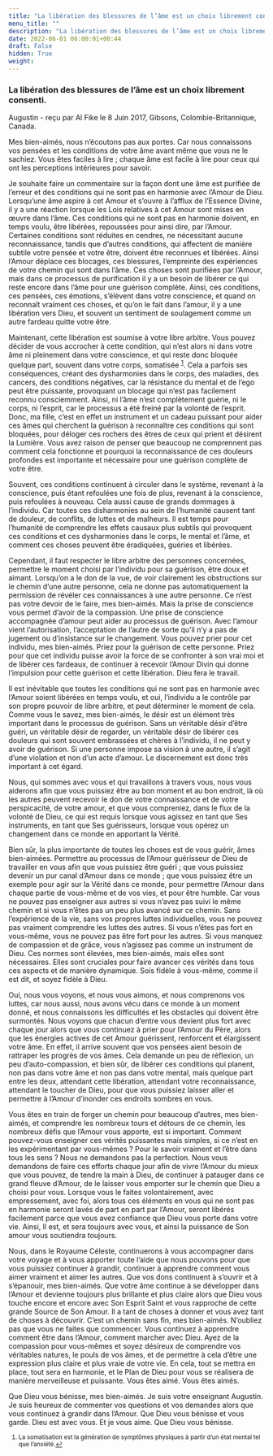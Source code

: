 ```yaml
---
title: "La libération des blessures de l’âme est un choix librement consenti."
menu_title: ""
description: "La libération des blessures de l’âme est un choix librement consenti."
date: 2022-06-01 06:00:01+00:44
draft: False
hidden: True
weight:
---
```

### La libération des blessures de l’âme est un choix librement consenti.

Augustin - reçu par Al Fike le 8 Juin 2017, Gibsons, Colombie-Britannique, Canada.

Mes bien-aimés, nous n’écoutons pas aux portes. Car nous connaissons vos pensées et les conditions de votre âme avant même que vous ne le sachiez. Vous êtes faciles à lire ; chaque âme est facile à lire pour ceux qui ont les perceptions intérieures pour savoir.

Je souhaite faire un commentaire sur la façon dont une âme est purifiée de l’erreur et des conditions qui ne sont pas en harmonie avec l’Amour de Dieu. Lorsqu’une âme aspire à cet Amour et s’ouvre à l’afflux de l’Essence Divine, il y a une réaction lorsque les Lois relatives à cet Amour sont mises en œuvre dans l’âme. Ces conditions qui ne sont pas en harmonie doivent, en temps voulu, être libérées, repoussées pour ainsi dire, par l’Amour. Certaines conditions sont réduites en cendres, ne nécessitant aucune reconnaissance, tandis que d’autres conditions, qui affectent de manière subtile votre pensée et votre être, doivent être reconnues et libérées. Ainsi l’Amour déplace ces blocages, ces blessures, l’empreinte des expériences de votre chemin qui sont dans l’âme. Ces choses sont purifiées par l’Amour, mais dans ce processus de purification il y a un besoin de libérer ce qui reste encore dans l’âme pour une guérison complète. Ainsi, ces conditions, ces pensées, ces émotions, s’élèvent dans votre conscience, et quand on reconnaît vraiment ces choses, et qu’on le fait dans l’amour, il y a une libération vers Dieu, et souvent un sentiment de soulagement comme un autre fardeau quitte votre être.

Maintenant, cette libération est soumise à votre libre arbitre. Vous pouvez décider de vous accrocher à cette condition, qui n’est alors ni dans votre âme ni pleinement dans votre conscience, et qui reste donc bloquée quelque part, souvent dans votre corps, somatisée <sup id=”a1”>[1](#f1)</sup>. Cela a parfois ses conséquences, créant des dysharmonies dans le corps, des maladies, des cancers, des conditions négatives, car la résistance du mental et de l’ego peut être puissante, provoquant un blocage qui n’est pas facilement reconnu consciemment. Ainsi, ni l’âme n’est complètement guérie, ni le corps, ni l’esprit, car le processus a été freiné par la volonté de l’esprit. Donc, ma fille, c’est en effet un instrument et un cadeau puissant pour aider ces âmes qui cherchent la guérison à reconnaître ces conditions qui sont bloquées, pour déloger ces rochers des êtres de ceux qui prient et désirent la Lumière. Vous avez raison de penser que beaucoup ne comprennent pas comment cela fonctionne et pourquoi la reconnaissance de ces douleurs profondes est importante et nécessaire pour une guérison complète de votre être.

Souvent, ces conditions continuent à circuler dans le système, revenant à la conscience, puis étant refoulées une fois de plus, revenant à la conscience, puis refoulées à nouveau. Cela aussi cause de grands dommages à l’individu. Car toutes ces disharmonies au sein de l’humanité causent tant de douleur, de conflits, de luttes et de malheurs. Il est temps pour l’humanité de comprendre les effets causaux plus subtils qui provoquent ces conditions et ces dysharmonies dans le corps, le mental et l’âme, et comment ces choses peuvent être éradiquées, guéries et libérées.

Cependant, il faut respecter le libre arbitre des personnes concernées, permettre le moment choisi par l’individu pour sa guérison, être doux et aimant. Lorsqu’on a le don de la vue, de voir clairement les obstructions sur le chemin d’une autre personne, cela ne donne pas automatiquement la permission de révéler ces connaissances à une autre personne. Ce n’est pas votre devoir de le faire, mes bien-aimés. Mais la prise de conscience vous permet d’avoir de la compassion. Une prise de conscience accompagnée d’amour peut aider au processus de guérison. Avec l’amour vient l’autorisation, l’acceptation de l’autre de sorte qu’il n’y a pas de jugement ou d’insistance sur le changement. Vous pouvez prier pour cet individu, mes bien-aimés. Priez pour la guérison de cette personne. Priez pour que cet individu puisse avoir la force de se confronter à son vrai moi et de libérer ces fardeaux, de continuer à recevoir l’Amour Divin qui donne l’impulsion pour cette guérison et cette libération. Dieu fera le travail.

Il est inévitable que toutes les conditions qui ne sont pas en harmonie avec l’Amour soient libérées en temps voulu, et oui, l’individu a le contrôle par son propre pouvoir de libre arbitre, et peut déterminer le moment de cela. Comme vous le savez, mes bien-aimés, le désir est un élément très important dans le processus de guérison. Sans un véritable désir d’être guéri, un véritable désir de regarder, un véritable désir de libérer ces douleurs qui sont souvent embrassées et chères à l’individu, il ne peut y avoir de guérison. Si une personne impose sa vision à une autre, il s’agit d’une violation et non d’un acte d’amour. Le discernement est donc très important à cet égard.

Nous, qui sommes avec vous et qui travaillons à travers vous, nous vous aiderons afin que vous puissiez être au bon moment et au bon endroit, là où les autres peuvent recevoir le don de votre connaissance et de votre perspicacité, de votre amour, et que vous compreniez, dans le flux de la volonté de Dieu, ce qui est requis lorsque vous agissez en tant que Ses instruments, en tant que Ses guérisseurs, lorsque vous opérez un changement dans ce monde en apportant la Vérité.

Bien sûr, la plus importante de toutes les choses est de vous guérir, âmes bien-aimées. Permettre au processus de l’Amour guérisseur de Dieu de travailler en vous afin que vous puissiez être guéri ; que vous puissiez devenir un pur canal d’Amour dans ce monde ; que vous puissiez être un exemple pour agir sur la Vérité dans ce monde, pour permettre l’Amour dans chaque partie de vous-même et de vos vies, et pour être humble. Car vous ne pouvez pas enseigner aux autres si vous n’avez pas suivi le même chemin et si vous n’êtes pas un peu plus avancé sur ce chemin. Sans l’expérience de la vie, sans vos propres luttes individuelles, vous ne pouvez pas vraiment comprendre les luttes des autres. Si vous n’êtes pas fort en vous-même, vous ne pouvez pas être fort pour les autres. Si vous manquez de compassion et de grâce, vous n’agissez pas comme un instrument de Dieu. Ces normes sont élevées, mes bien-aimés, mais elles sont nécessaires. Elles sont cruciales pour faire avancer ces vérités dans tous ces aspects et de manière dynamique. Sois fidèle à vous-même, comme il est dit, et soyez fidèle à Dieu.

Oui, nous vous voyons, et nous vous aimons, et nous comprenons vos luttes, car nous aussi, nous avons vécu dans ce monde à un moment donné, et nous connaissons les difficultés et les obstacles qui doivent être surmontés. Nous voyons que chacun d’entre vous devient plus fort avec chaque jour alors que vous continuez à prier pour l’Amour du Père, alors que les énergies actives de cet Amour guérissent, renforcent et élargissent votre âme. En effet, il arrive souvent que vos pensées aient besoin de rattraper les progrès de vos âmes. Cela demande un peu de réflexion, un peu d’auto-compassion, et bien sûr, de libérer ces conditions qui planent, non pas dans votre âme et non pas dans votre mental, mais quelque part entre les deux, attendant cette libération, attendant votre reconnaissance, attendant le toucher de Dieu, pour que vous puissiez laisser aller et permettre à l’Amour d’inonder ces endroits sombres en vous.

Vous êtes en train de forger un chemin pour beaucoup d’autres, mes bien-aimés, et comprendre les nombreux tours et détours de ce chemin, les nombreux défis que l’Amour vous apporte, est si important. Comment pouvez-vous enseigner ces vérités puissantes mais simples, si ce n’est en les expérimentant par vous-mêmes ? Pour le savoir vraiment et l’être dans tous les sens ? Nous ne demandons pas la perfection. Nous vous demandons de faire ces efforts chaque jour afin de vivre l’Amour du mieux que vous pouvez, de tendre la main à Dieu, de continuer à patauger dans ce grand fleuve d’Amour, de le laisser vous emporter sur le chemin que Dieu a choisi pour vous. Lorsque vous le faites volontairement, avec empressement, avec foi, alors tous ces éléments en vous qui ne sont pas en harmonie seront lavés de part en part par l’Amour, seront libérés facilement parce que vous avez confiance que Dieu vous porte dans votre vie. Ainsi, Il est, et sera toujours avec vous, et ainsi la puissance de Son amour vous soutiendra toujours.

Nous, dans le Royaume Céleste, continuerons à vous accompagner dans votre voyage et à vous apporter toute l’aide que nous pouvons pour que vous puissiez continuer à grandir, continuer à apprendre comment vous aimer vraiment et aimer les autres. Que vos dons continuent à s’ouvrir et à s’épanouir, mes bien-aimés. Que votre âme continue à se développer dans l’Amour et devienne toujours plus brillante et plus claire alors que Dieu vous touche encore et encore avec Son Esprit Saint et vous rapproche de cette grande Source de Son Amour. Il a tant de choses à donner et vous avez tant de choses à découvrir. C’est un chemin sans fin, mes bien-aimés. N’oubliez pas que vous ne faites que commencer. Vous continuez à apprendre comment être dans l’Amour, comment marcher avec Dieu. Ayez de la compassion pour vous-mêmes et soyez désireux de comprendre vos véritables natures, le pouls de vos âmes, et de permettre à cela d’être une expression plus claire et plus vraie de votre vie. En cela, tout se mettra en place, tout sera en harmonie, et le Plan de Dieu pour vous se réalisera de manière merveilleuse et puissante. Vous êtes aimé. Vous êtes aimés.

Que Dieu vous bénisse, mes bien-aimés. Je suis votre enseignant Augustin. Je suis heureux de commenter vos questions et vos demandes alors que vous continuez à grandir dans l’Amour. Que Dieu vous bénisse et vous garde. Dieu est avec vous. Et je vous aime. Que Dieu vous bénisse.
<small>

1. <large id=”f1”> La somatisation est la génération de symptômes physiques à partir d’un état mental tel que l’anxiété.[↩](#a1)



